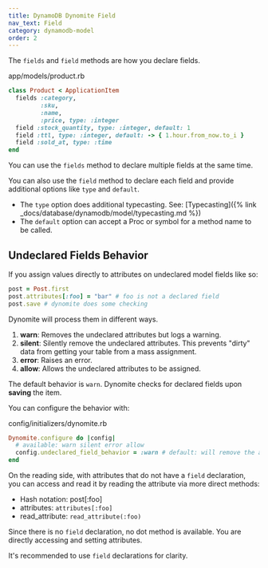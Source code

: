 ```yaml
---
title: DynamoDB Dynomite Field
nav_text: Field
category: dynamodb-model
order: 2
---
```


The `fields` and `field` methods are how you declare fields.

app/models/product.rb

```ruby
class Product < ApplicationItem
  fields :category,
         :sku,
         :name,
         :price, type: :integer
  field :stock_quantity, type: :integer, default: 1
  field :ttl, type: :integer, default: -> { 1.hour.from_now.to_i }
  field :sold_at, type: :time
end
```

You can use the `fields` method to declare multiple fields at the same time.

You can also use the `field` method to declare each field and provide additional options like `type` and `default`.

* The `type` option does additional typecasting. See: [Typecasting]({% link _docs/database/dynamodb/model/typecasting.md %})
* The `default` option can accept a Proc or symbol for a method name to be called.

## Undeclared Fields Behavior

If you assign values directly to attributes on undeclared model fields like so:

```ruby
post = Post.first
post.attributes[:foo] = "bar" # foo is not a declared field
post.save # dynomite does some checking
```

Dynomite will process them in different ways.

1. **warn**: Removes the undeclared attributes but logs a warning.
2. **silent**: Silently remove the undeclared attributes. This prevents "dirty" data from getting your table from a mass assignment.
3. **error**: Raises an error.
4. **allow**: Allows the undeclared attributes to be assigned.

The default behavior is `warn`. Dynomite checks for declared fields upon **saving** the item.

You can configure the behavior with:

config/initializers/dynomite.rb

```ruby
Dynomite.configure do |config|
  # available: warn silent error allow
  config.undeclared_field_behavior = :warn # default: will remove the attributes and log a warning
end
```
On the reading side, with attributes that do not have a `field` declaration, you can access and read it by reading the attribute via more direct methods:

* Hash notation: post[:foo]
* attributes: `attributes[:foo]`
* read_attribute: `read_attribute(:foo)`

Since there is no `field` declaration, no dot method is available. You are directly accessing and setting attributes.

It's recommended to use `field` declarations for clarity.
